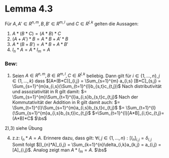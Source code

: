 # Lemma 4.3
Für $A,A' \in R^{n,m}, B,B' \in R^{m,l}$ und $C \in R^{l,k}$ gelten die Aussagen:

1) $A * (B*C) = (A*B)*C$
2) $(A+A')*B = A*B + A'*B$
3) $A* (B+B')= A*B + A* B'$
4) $I_{n} * A = A* I_{m} = A$

### Bew:
1) Seien $A \in R^{n,m}, B \in R^{m,l}, C \in R^{l,k}$ beliebig.
Dann gilt für $i \in \{ 1,\dots,n \}, j \in \{ 1,\dots,k \}$ dass 
$[A*(B*C)]_{i,j} = \Sum_{s=1}^{m} a_{i,s} [B*C]_{s,j} = \Sum_{s=1}^{m}a_{i,s}(\Sum_{t=1}^{l}b_{s,t}c_{t,j})$
Nach distributivität und assoziativität in R gilt damit:
$= \Sum_{s=1}^{m}\Sum_{t=1}^{l}a_{i,s}b_{s,t}c_{t,j}$
Nach der Kommutativität der Addition in R gilt damit auch:
$= \Sum_{t=1}^{l}\Sum_{s=1}^{m}a_{i,s}b_{s,t}c_{t,j}$
$= \Sum_{t=1}^{l}(\Sum_{s=1}^{m}a_{i,s}b_{s,t})c_{t,j}$
$=\Sum_{t=1}^{l}[A*B]_{i,t}c_{t,j}=(A*B)*C$
$\bs$

2),3) siehe Übung

4) z.z:
$I_{n}*A = A$.
Erinnere dazu, dass gilt: $\forall i,j \in \{ 1,\dots,n \}:[I_{n}]_{i,j} = \delta_{i,j}$
Somit folgt $[I_{n}*A]_{i,j} = \Sum_{k=1}^{n}\delta_{i,k}a_{k,j} = a_{i,j} = [A]_{i,j}$.
Analog zeigt man $A*I_{m}=A$.
$\bs$
